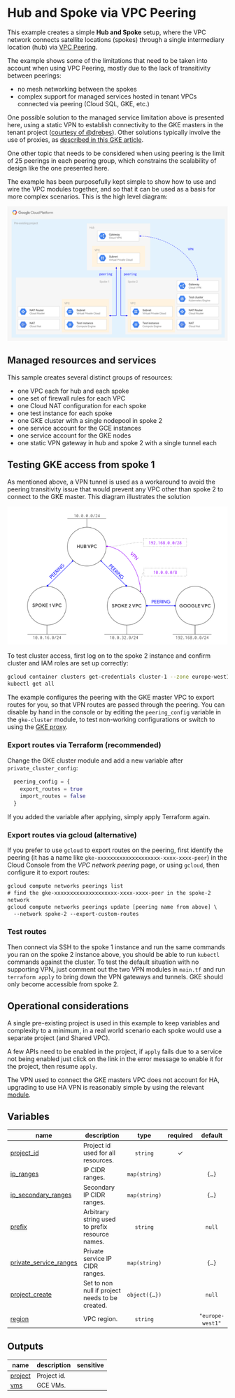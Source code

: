 # Hub and Spoke via VPC Peering

This example creates a simple **Hub and Spoke** setup, where the VPC network connects satellite locations (spokes) through a single intermediary location (hub) via [VPC Peering](https://cloud.google.com/vpc/docs/vpc-peering).

The example shows some of the limitations that need to be taken into account when using VPC Peering, mostly due to the lack of transitivity between peerings:

- no mesh networking between the spokes
- complex support for managed services hosted in tenant VPCs connected via peering (Cloud SQL, GKE, etc.)

One possible solution to the managed service limitation above is presented here, using a static VPN to establish connectivity to the GKE masters in the tenant project ([courtesy of @drebes](https://github.com/drebes/tf-samples/blob/master/gke-master-from-hub/main.tf#L10)). Other solutions typically involve the use of proxies, as [described in this GKE article](https://cloud.google.com/solutions/creating-kubernetes-engine-private-clusters-with-net-proxies).

One other topic that needs to be considered when using peering is the limit of 25 peerings in each peering group, which constrains the scalability of design like the one presented here.

The example has been purposefully kept simple to show how to use and wire the VPC modules together, and so that it can be used as a basis for more complex scenarios. This is the high level diagram:

![High-level diagram](diagram.png "High-level diagram")

## Managed resources and services

This sample creates several distinct groups of resources:

- one VPC each for hub and each spoke
- one set of firewall rules for each VPC
- one Cloud NAT configuration for each spoke
- one test instance for each spoke
- one GKE cluster with a single nodepool in spoke 2
- one service account for the GCE instances
- one service account for the GKE nodes
- one static VPN gateway in hub and spoke 2 with a single tunnel each

## Testing GKE access from spoke 1

As mentioned above, a VPN tunnel is used as a workaround to avoid the peering transitivity issue that would prevent any VPC other than spoke 2 to connect to the GKE master. This diagram illustrates the solution

![Network-level diagram](diagram-network.png "Network-level diagram")

To test cluster access, first log on to the spoke 2 instance and confirm cluster and IAM roles are set up correctly:

```bash
gcloud container clusters get-credentials cluster-1 --zone europe-west1-b
kubectl get all
```

The example configures the peering with the GKE master VPC to export routes for you, so that VPN routes are passed through the peering. You can disable by hand in the console or by editing the `peering_config` variable in the `gke-cluster` module, to test non-working configurations or switch to using the [GKE proxy](https://cloud.google.com/solutions/creating-kubernetes-engine-private-clusters-with-net-proxies).

### Export routes via Terraform (recommended)

Change the GKE cluster module and add a new variable after `private_cluster_config`:

```tfvars
  peering_config = {
    export_routes = true
    import_routes = false
  }
```

If you added the variable after applying, simply apply Terraform again.

### Export routes via gcloud (alternative)

If you prefer to use `gcloud` to export routes on the peering, first identify the peering (it has a name like `gke-xxxxxxxxxxxxxxxxxxxx-xxxx-xxxx-peer`) in the Cloud Console from the *VPC network peering* page, or using `gcloud`, then configure it to export routes:

```
gcloud compute networks peerings list
# find the gke-xxxxxxxxxxxxxxxxxxxx-xxxx-xxxx-peer in the spoke-2 network
gcloud compute networks peerings update [peering name from above] \
  --network spoke-2 --export-custom-routes
```

### Test routes

Then connect via SSH to the spoke 1 instance and run the same commands you ran on the spoke 2 instance above, you should be able to run `kubectl` commands against the cluster. To test the default situation with no supporting VPN, just comment out the two VPN modules in `main.tf` and run `terraform apply` to bring down the VPN gateways and tunnels. GKE should only become accessible from spoke 2.

## Operational considerations

A single pre-existing project is used in this example to keep variables and complexity to a minimum, in a real world scenario each spoke would use a separate project (and Shared VPC).

A few APIs need to be enabled in the project, if `apply` fails due to a service not being enabled just click on the link in the error message to enable it for the project, then resume `apply`.

The VPN used to connect the GKE masters VPC does not account for HA, upgrading to use HA VPN is reasonably simple by using the relevant [module](../../../modules/net-vpn-ha).
<!-- BEGIN TFDOC -->

## Variables

| name | description | type | required | default |
|---|---|:---:|:---:|:---:|
| [project_id](variables.tf#L66) | Project id used for all resources. | <code>string</code> | ✓ |  |
| [ip_ranges](variables.tf#L15) | IP CIDR ranges. | <code>map&#40;string&#41;</code> |  | <code title="&#123;&#10;  hub     &#61; &#34;10.0.0.0&#47;24&#34;&#10;  spoke-1 &#61; &#34;10.0.16.0&#47;24&#34;&#10;  spoke-2 &#61; &#34;10.0.32.0&#47;24&#34;&#10;&#125;">&#123;&#8230;&#125;</code> |
| [ip_secondary_ranges](variables.tf#L25) | Secondary IP CIDR ranges. | <code>map&#40;string&#41;</code> |  | <code title="&#123;&#10;  spoke-2-pods     &#61; &#34;10.128.0.0&#47;18&#34;&#10;  spoke-2-services &#61; &#34;172.16.0.0&#47;24&#34;&#10;&#125;">&#123;&#8230;&#125;</code> |
| [prefix](variables.tf#L34) | Arbitrary string used to prefix resource names. | <code>string</code> |  | <code>null</code> |
| [private_service_ranges](variables.tf#L40) | Private service IP CIDR ranges. | <code>map&#40;string&#41;</code> |  | <code title="&#123;&#10;  spoke-2-cluster-1 &#61; &#34;192.168.0.0&#47;28&#34;&#10;&#125;">&#123;&#8230;&#125;</code> |
| [project_create](variables.tf#L48) | Set to non null if project needs to be created. | <code title="object&#40;&#123;&#10;  billing_account &#61; string&#10;  oslogin         &#61; bool&#10;  parent          &#61; string&#10;&#125;&#41;">object&#40;&#123;&#8230;&#125;&#41;</code> |  | <code>null</code> |
| [region](variables.tf#L71) | VPC region. | <code>string</code> |  | <code>&#34;europe-west1&#34;</code> |

## Outputs

| name | description | sensitive |
|---|---|:---:|
| [project](outputs.tf#L15) | Project id. |  |
| [vms](outputs.tf#L20) | GCE VMs. |  |

<!-- END TFDOC -->
